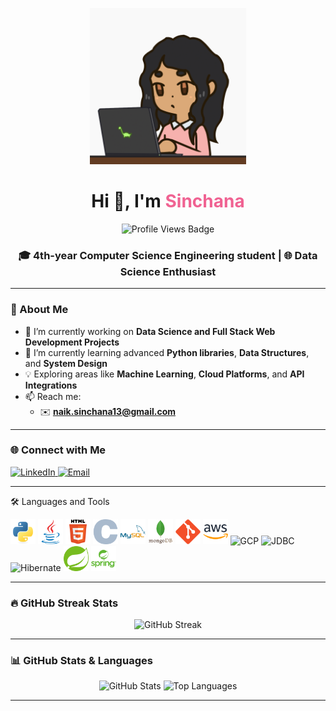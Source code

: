 <p align="center">
  <img src="./code-girl.gif" alt="Coding Girl GIF" width="250"/>
</p>

<h1 align="center">Hi 👋, I'm <span style="color:#f06292">Sinchana</span></h1>

<p align="center">
  <img src="https://komarev.com/ghpvc/?username=Sinchan08&label=Visitors&color=ff69b4&style=for-the-badge" alt="Profile Views Badge" />
</p>

<h3 align="center">🎓 4th-year Computer Science Engineering student | 🌐 Data Science Enthusiast</h3>

---

### 🚀 About Me

- 🔭 I’m currently working on **Data Science and Full Stack Web Development Projects**
- 🌱 I’m currently learning advanced **Python libraries**, **Data Structures**, and **System Design**
- 💡 Exploring areas like **Machine Learning**, **Cloud Platforms**, and **API Integrations**
- 📫 Reach me:
  - ✉️ **naik.sinchana13@gmail.com**

---

### 🌐 Connect with Me
<p align="left">
  <a href="https://www.linkedin.com/in/sinchana-naik-98863326a/" target="_blank">
    <img src="https://img.shields.io/badge/LinkedIn-%230077B5.svg?style=for-the-badge&logo=linkedin&logoColor=white" alt="LinkedIn" />
  </a>
  <a href="mailto:naik.sinchana13@gmail.com">
    <img src="https://img.shields.io/badge/Email-D44638?style=for-the-badge&logo=gmail&logoColor=white" alt="Email" />
  </a>
</p>

---

🛠️ Languages and Tools
<p align="left"> <img src="https://raw.githubusercontent.com/devicons/devicon/master/icons/python/python-original.svg" alt="Python" width="40" height="40"/> <img src="https://raw.githubusercontent.com/devicons/devicon/master/icons/java/java-original.svg" alt="Java" width="40" height="40"/> <img src="https://raw.githubusercontent.com/devicons/devicon/master/icons/html5/html5-original-wordmark.svg" alt="HTML5" width="40" height="40"/> <img src="https://raw.githubusercontent.com/devicons/devicon/master/icons/c/c-original.svg" alt="C" width="40" height="40"/> <img src="https://raw.githubusercontent.com/devicons/devicon/master/icons/mysql/mysql-original-wordmark.svg" alt="MySQL" width="40" height="40"/> <img src="https://raw.githubusercontent.com/devicons/devicon/master/icons/mongodb/mongodb-original-wordmark.svg" alt="MongoDB" width="40" height="40"/> <img src="https://raw.githubusercontent.com/devicons/devicon/master/icons/git/git-original.svg" alt="Git" width="40" height="40"/> <img src="https://raw.githubusercontent.com/devicons/devicon/master/icons/amazonwebservices/amazonwebservices-original-wordmark.svg" alt="AWS" width="40" height="40"/> <img src="https://www.vectorlogo.zone/logos/google_cloud/google_cloud-icon.svg" alt="GCP" width="40" height="40"/> <img src="https://img.icons8.com/ios/452/java-database-connectivity.png" alt="JDBC" width="40" height="40"/> <img src="https://cdn.worldvectorlogo.com/logos/hibernate.svg" alt="Hibernate" width="40" height="40"/> <img src="https://raw.githubusercontent.com/devicons/devicon/master/icons/spring/spring-original.svg" alt="Spring" width="40" height="40"/> <img src="https://raw.githubusercontent.com/devicons/devicon/master/icons/spring/spring-original-wordmark.svg" alt="Spring Boot" width="40" height="40"/> </p>

---

### 🔥 GitHub Streak Stats
<p align="center">
  <img src="https://streak-stats.demolab.com?user=Sinchan08&theme=radical&hide_border=true&ring=ff69b4&fire=ff69b4&currStreakLabel=ff69b4" alt="GitHub Streak" />
</p>

---

### 📊 GitHub Stats & Languages
<p align="center">
  <img src="https://github-readme-stats.vercel.app/api?username=Sinchan08&show_icons=true&theme=radical&hide_border=true&title_color=ff69b4&icon_color=ff69b4" alt="GitHub Stats" height="165"/>
  <img src="https://github-readme-stats.vercel.app/api/top-langs/?username=Sinchan08&layout=compact&theme=radical&hide_border=true&title_color=ff69b4" alt="Top Languages" height="165"/>
</p>

---
